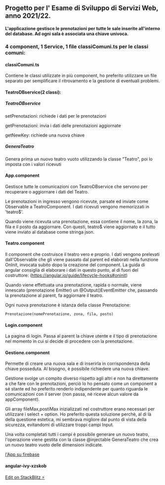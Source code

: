 ## Progetto per l' Esame di Sviluppo di Servizi Web, anno 2021/22.

#### L'applicazione gestisce le prenotazioni per tutte le sale inserite all'interno del database. Ad ogni sala è associata una chiave univoca.

### 4 component, 1 Service, 1 file classiComuni.ts per le classi comuni:

#### classiComuni.ts

Contiene le classi utilizzate in più component, ho preferito utilizzare un file separato per semplificare il ritrovamento e la gestione di eventuali problemi.

#### TeatroDBservice(2 classi):

##### TeatroDBservice

setPrenotazioni: richiede i dati per le prenotazioni

getPrenotazioni: invia i dati delle prenotazioni aggiornate

getNewKey: richiede una nuova chiave

##### GeneraTeatro

Genera prima un nuovo teatro vuoto utilizzando la classe "Teatro", poi lo imposta con i valori ricevuti

#### App.component

Gestisce tutte le comunicazioni con TeatroDBservice che servono per recuperare o aggiornare i dati del Teatro.

Le prenotazioni in ingresso vengono ricevute, parsate ed inviate come Observable a TeatroComponent. I dati ricevuti vengono memorizzati in 'teatro$'.

Quando viene ricevuta una prenotazione, essa contiene il nome, la zona, la fila e il posto da aggiornare. Con questi, teatro$ viene aggiornato e il tutto viene inviato al database come stringa json.

#### Teatro.component

Il component che costruisce il teatro vero e proprio. I dati vengono prelevati dall'Observable che gli viene passato dal parent ed elaborati nella funzione OnInit, invocata subito dopo la creazione del component. La guida di angular consiglia di elaborare i dati in questo punto, al di fuori del costruttore:
(https://angular.io/guide/lifecycle-hooks#oninit)

Quando viene effettuata una prenotazione, rapida o normale, viene innescato (prenotazione Emitter) un @Output()EventEmitter che, passando la prenotazione al parent, fa aggiornare il teatro.

Ogni nuova prenotazione è istanza della classe Prenotazione:

```
Prenotazione(nomePrenotazione, zona, fila, posto)
```

#### Login.component

La pagina di login.
Passa al parent la chiave utente e il tipo di prenotazione nel momento in cui si decide di procedere con la prenotazione.

#### Gestione.component

Permette di creare una nuova sala e di inserirla in corrispondenza della chiave posseduta. Al bisogno, è possibile richiedere una nuova chiave.

Gestione svolge un compito diverso rispetto agli altri e non ha direttamente a che fare con le prenotazioni, perciò lo ho pensato come un component a sé stante ed ho preferito renderlo indipendente per quanto riguarda le comunicazioni con il server (non passa, nè riceve alcun valore da appComponent).

Gli array fileMax,postiMax inizializzati nel costruttore erano necessari per utilizzare i select + option.
Ho preferito questa soluzione perchè, al di là della questione estetica, mi sembrava migliore dal punto di vista della sicurezza, evitandomi di utilizzare troppi campi Input.

Una volta completati tutti i campi è possibile generare un nuovo teatro, l'operazione viene gestita con la classe @injectable GeneraTeatro che crea un nuovo teatro vuoto delle dimensioni indicate.

[l'App su firebase](https://teatroangular-f8c43.firebaseapp.com/?36604)

#### angular-ivy-xzskob

[Edit on StackBlitz ⚡️](https://stackblitz.com/edit/angular-ivy-xzskob)
